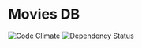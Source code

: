 # Movies DB


[![Code Climate](https://codeclimate.com/github/kostyadubinin/movies_db/badges/gpa.svg)](https://codeclimate.com/github/kostyadubinin/movies_db)
[![Dependency Status](https://gemnasium.com/kostyadubinin/movies_db.svg)](https://gemnasium.com/kostyadubinin/movies_db)
